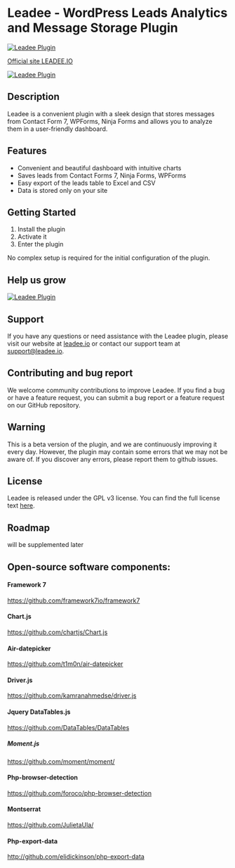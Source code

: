 # Leadee - WordPress Leads Analytics and Message Storage Plugin

[![Leadee Plugin](https://leadee.io/wp-content/uploads/for_github/leadee_logo.png)](https://leadee.io?utm_source=referral&utm_medium=github&utm_content=header_link)

[Official site LEADEE.IO](https://leadee.io?utm_source=referral&utm_medium=github&utm_content=header_link)


[![Leadee Plugin](https://leadee.io/wp-content/uploads/for_github/leadee_plugin.png)](https://leadee.io?utm_source=referral&utm_medium=github&utm_content=header_link)

## Description

Leadee is a convenient plugin with a sleek design that stores messages from Contact Form 7, WPForms, Ninja Forms and allows you to analyze them in a user-friendly dashboard.

## Features

- Convenient and beautiful dashboard with intuitive charts
- Saves leads from Contact Forms 7, Ninja Forms, WPForms
- Easy export of the leads table to Excel and CSV
- Data is stored only on your site

## Getting Started

1. Install the plugin
2. Activate it
3. Enter the plugin

No complex setup is required for the initial configuration of the plugin.

## Help us grow

[![Leadee Plugin](https://leadee.io/wp-content/uploads/for_github/leadee_kofi_donate.png)](https://donate.leadee.io)

## Support

If you have any questions or need assistance with the Leadee plugin, please visit our website at [leadee.io](https://leadee.io?utm_source=referral&utm_medium=github&utm_content=support_link) or contact our support team at support@leadee.io.

## Contributing and bug report

We welcome community contributions to improve Leadee. If you find a bug or have a feature request, you can submit a bug
report or a feature request on our GitHub repository.

## Warning

This is a beta version of the plugin, and we are continuously improving it every day. However, the plugin may contain some errors that we may not be aware of. If you discover any errors, please report them to github issues.
## License

Leadee is released under the GPL v3 license. You can find the full license text [here](https://www.gnu.org/licenses/gpl-3.0.html).

## Roadmap
will be supplemented later

## Open-source software components:

#### Framework 7
https://github.com/framework7io/framework7

#### Chart.js
https://github.com/chartjs/Chart.js

#### Air-datepicker
https://github.com/t1m0n/air-datepicker

#### Driver.js
https://github.com/kamranahmedse/driver.js

#### Jquery DataTables.js
https://github.com/DataTables/DataTables

##### Moment.js

https://github.com/moment/moment/

#### Php-browser-detection

https://github.com/foroco/php-browser-detection

#### Montserrat

https://github.com/JulietaUla/

#### Php-export-data

http://github.com/elidickinson/php-export-data